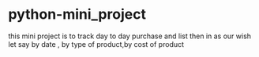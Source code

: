 # python-mini_project
this mini project is to track day to day purchase and list then in as our wish let say by date , by type of product,by cost of product 
